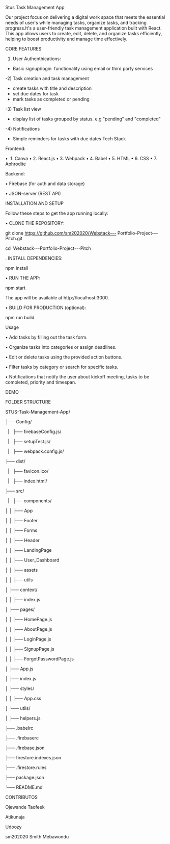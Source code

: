 Stus Task Management App 

Our project focus on delivering a digital work space that meets the essential needs of user's while managing tasks, organize tasks, and tracking progress.It's a user-friendly task management application built with React. This app allows users to create, edit, delete, and organize tasks efficiently, helping to boost productivity and manage time effectively.

CORE FEATURES
1) User Authenthications:
- Basic signup/login  functionality using email or third party services
  
-2) Task creation and task management 
- create tasks with title and description
- set due dates for task
- mark tasks as completed or pending
  
-3) Task list view
- display list of tasks grouped by status. e.g "pending" and "completed"
  
-4) Notifications
- Simple reminders for tasks with due dates
Tech Stack 

Frontend:

•  1. Canva 
• 2. React.js 
• 3. Webpack 
• 4. Babel 
• 5. HTML 
• 6. CSS 
• 7. Aphrodite

Backend: 

• Firebase (for auth and data storage) 

• JSON-server (REST API) 

INSTALLATION AND SETUP

Follow these steps to get the app running locally: 

• CLONE THE REPOSITORY:        

git clone https://github.com/sm202020/Webstack--- Portfolio-Project---Pitch.git        

cd  Webstack---Portfolio-Project---Pitch 

. INSTALL DEPENDENCIES: 

npm install 

• RUN THE APP: 

npm start 

The app will be available at http://localhost:3000. 

• BUILD FOR PRODUCTION (optional): 

npm run build 

Usage 

• Add tasks by filling out the task form. 

• Organize tasks into categories or assign deadlines. 

• Edit or delete tasks using the provided action buttons. 

• Filter tasks by category or search for specific tasks. 

• Notifications that notify the user about kickoff meeting, tasks to be completed, priority and timespan. 

DEMO

FOLDER STRUCTURE

STUS-Task-Management-App/

├── Config/ 

  |   ├── firebaseConfig.js/ 
  
  |   ├── setupTest.js/ 
  
  |   ├── webpack.config.js/ 
  
├── dist/ 

  |   ├── favicon.ico/ 
  
  |   ├── index.html/ 
  
├── src/ 

  |   ├── components/ 
  
│ │ ├── App 

│ │ ├── Footer

│ │ ├── Forms

│ │ ├── Header

│ │ ├── LandingPage

│ │ ├── User_Dashboard

│ │ ├── assets

│ │ ├── utils

│ ├── context/ 

│ │ ├── index.js 

│ ├── pages/ 

│ │ ├── HomePage.js 

│ │ ├── AboutPage.js

│ │ ├── LoginPage.js 

│ │ ├── SignupPage.js 

│ │ ├── ForgotPasswordPage.js 

│ ├── App.js 

│ ├── index.js 

│ ├── styles/ 

│ │ ├── App.css 

│ └── utils/ 

│ ├── helpers.js 

├── .babelrc

├── .firebaserc

├── .firebase.json

├── firestore.indexes.json

├── .firestore.rules

├── package.json 

└── README.md 

CONTRIBUTOS

Ojewande Taofeek

Atikunaja

Udoozy

sm202020 Smith Mebawondu








